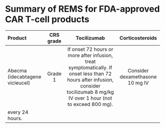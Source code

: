 # Summary of REMS for FDA-approved CAR T-cell products
| Product                             | CRS grade     | Tocilizumab   | Corticosteroids |
| :---                                |    :----:     |     :----:    |  :----:         |
| Abecma (idecabtagene vicleucel)     | Grade 1       | If onset 72 hours or more after infusion, treat symptomatically. If onset less than 72 hours after infusion, consider tocilizumab 8 mg/kg IV over 1 hour (not to exceed 800 mg).| Consider dexamethasone 10 mg IV
every 24 hours.|
